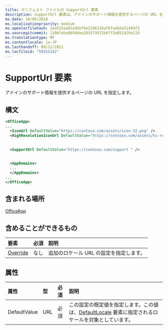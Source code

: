 ```yaml
---
title: マニフェスト ファイルの SupportUrl 要素
description: SupportUrl 要素は、アドインのサポート情報を提供するページの URL を指定します。
ms.date: 10/09/2018
ms.localizationpriority: medium
ms.openlocfilehash: 2ea515aa61ed5bf9e22d6316a76fa4b5e51493f3
ms.sourcegitcommit: 1306faba8694dea203373972b6ff2e852429a119
ms.translationtype: MT
ms.contentlocale: ja-JP
ms.lasthandoff: 09/12/2021
ms.locfileid: "59151242"
---
```

# <a name="supporturl-element"></a>SupportUrl 要素

アドインのサポート情報を提供するページの URL を指定します。

## <a name="syntax"></a>構文

```XML
<OfficeApp>
...
  <IconUrl DefaultValue="https://contoso.com/assets/icon-32.png" />
  <HighResolutionIconUrl DefaultValue="https://contoso.com/assets/hi-res-icon.png"/>
  
  
  <SupportUrl DefaultValue="https://contoso.com/support " />
  
  
  <AppDomains>
  ...
  </AppDomains>
...
</OfficeApp>
```

## <a name="contained-in"></a>含まれる場所

[OfficeApp](officeapp.md)

## <a name="can-contain"></a>含めることができるもの

|  要素 | 必須 | 説明  |
|:-----|:-----|:-----|
|  [Override](override.md)   | なし | 追加のロケール URL の設定を指定します。 |

## <a name="attributes"></a>属性

|属性|型|必須|説明|
|:-----|:-----|:-----|:-----|
|DefaultValue|URL|必須|この設定の既定値を指定します。この値は、[DefaultLocale](defaultlocale.md) 要素に指定されるロケールを対象としています。|
